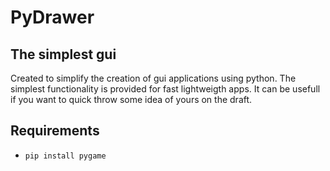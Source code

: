 # PyDrawer

## The simplest gui
Created to simplify the creation of gui applications using python.
The simplest functionality is provided for fast lightweigth apps.
It can be usefull if you want to quick throw some idea of yours on the draft.

## Requirements
- ```pip install pygame```
